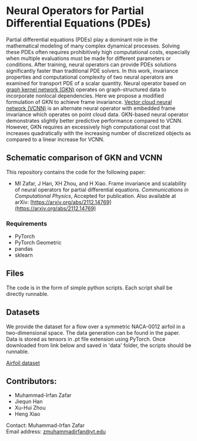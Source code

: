 # Neural Operators for Partial Differential Equations (PDEs)
Partial differential equations (PDEs) play a dominant role in the mathematical modeling of many complex dynamical processes. Solving these PDEs often requires prohibitively high computational costs, especially when multiple evaluations must be made for different parameters or conditions. After training, neural operators can provide PDEs solutions significantly faster than traditional PDE solvers. In this work, invariance properties and computational complexity of two neural operators are examined for transport PDE of a scalar quantity. Neural operator based on [graph kernel network (GKN)](https://arxiv.org/abs/2003.03485) operates on graph-structured data to incorporate nonlocal dependencies. Here we propose a modified formulation of GKN to achieve frame invariance. [Vector cloud neural network (VCNN)](https://arxiv.org/abs/2103.06685) is an alternate neural operator with embedded frame invariance which operates on point cloud data. GKN-based neural operator demonstrates slightly better predictive performance compared to VCNN. However, GKN requires an excessively high computational cost that increases quadratically with the increasing number of discretized objects as compared to a linear increase for VCNN.

## Schematic comparison of GKN and VCNN

This repository contains the code for the following paper:
* MI Zafar, J Han, XH Zhou, and H Xiao. Frame invariance and scalability of neural operators for partial differential equations. *Communications in Computational Physics*, Accepted for publication. Also available at arXiv: [https://arxiv.org/abs/2112.14769](https://arxiv.org/abs/2112.14769)

### Requirements
* PyTorch
* PyTorch Geometric
* pandas
* sklearn

## Files
The code is in the form of simple python scripts. Each script shall be directly runnable.

## Datasets
We provide the dataset for a flow over a symmetric NACA-0012 airfoil in a two-dimensional space. The data generation can be found in the paper. Data is stored as tensors in .pt file extension using PyTorch. Once downloaded from link below and saved in 'data' folder, the scripts should be runnable.

[Airfoil dataset](https://drive.google.com/drive/folders/1nZRlF8eFbD76DAvH5Q-03iVUROIKwl7e?usp=sharing)

Contributors:
-------------
* Muhammad-Irfan Zafar
* Jiequn Han
* Xu-Hui Zhou
* Heng Xiao

Contact: Muhammad-Irfan Zafar     
Email address: zmuhammadirfan@vt.edu
